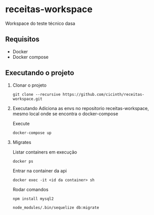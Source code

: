 # receitas-workspace
Workspace do teste técnico dasa

## Requisitos
- Docker
- Docker compose

## Executando o projeto
1. Clonar o projeto

    `git clone --recursive https://github.com/cicinth/receitas-workspace.git`

2. Executando
    Adiciona as envs no repositorio receitas-workspace, mesmo local onde se encontra o docker-compose
    
    Execute

    `docker-compose up`

2. Migrates 

    Listar containers em execução 

    `docker ps`

    Entrar na container da api 
    
    `docker exec -it <id da container> sh`

    Rodar comandos 

    `npm install mysql2`

    `node_modules/.bin/sequelize db:migrate`
